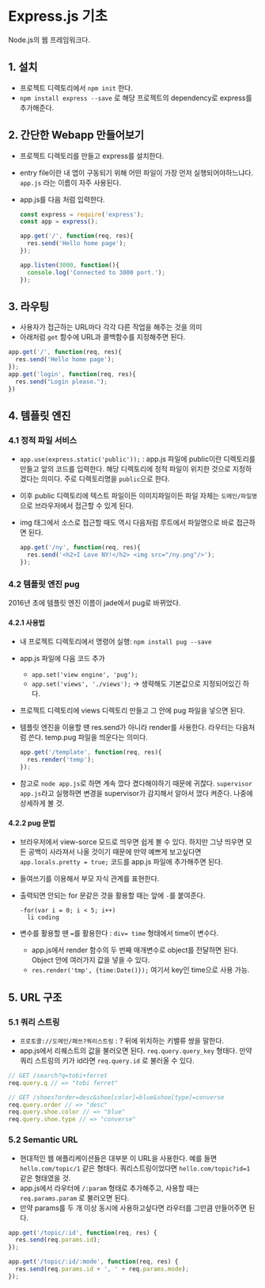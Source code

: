 # Express.js 기초

Node.js의 웹 프레임워크다.

## 1. 설치

- 프로젝트 디렉토리에서 `npm init` 한다.
- `npm install express --save` 로 해당 프로젝트의 dependency로 express를 추가해준다.

## 2. 간단한 Webapp 만들어보기

- 프로젝트 디렉토리를 만들고 express를 설치한다.
- entry file이란 내 앱이 구동되기 위해 어떤 파일이 가장 먼저 실행되어야하느냐다. `app.js` 라는 이름이 자주 사용된다.
- app.js를 다음 처럼 입력한다.

    ```js
    const express = require('express');
    const app = express();

    app.get('/', function(req, res){
      res.send('Hello home page');
    });

    app.listen(3000, function(){
      console.log('Connected to 3000 port.');
    });
    ```

## 3. 라우팅

- 사용자가 접근하는 URL마다 각각 다른 작업을 해주는 것을 의미
- 아래처럼 `get` 함수에 URL과 콜백함수를 지정해주면 된다.

```js
app.get('/', function(req, res){
  res.send('Hello home page');
});
app.get('login', function(req, res){
  res.send("Login please.");
})
```

## 4. 템플릿 엔진

### 4.1 정적 파일 서비스

- `app.use(express.static('public'));` : app.js 파일에 public이란 디렉토리를 만들고 앞의 코드를 입력한다. 해당 디렉토리에 정적 파일이 위치한 것으로 지정하겠다는 의미다. 주로 디렉토리명을 `public`으로 한다.
- 이후 public 디렉토리에 텍스트 파일이든 이미지파일이든 파일 자체는 `도메인/파일명`으로 브라우저에서 접근할 수 있게 된다.
- img 태그에서 소스로 접근할 때도 역시 다음처럼 루트에서 파일명으로 바로 접근하면 된다.

    ```js
    app.get('/ny', function(req, res){
      res.send('<h2>I Love NY!</h2> <img src="/ny.png"/>');
    });
    ```

### 4.2 템플릿 엔진 pug

2016년 초에 템플릿 엔진 이름이 jade에서 pug로 바뀌었다.

#### 4.2.1 사용법

- 내 프로젝트 디렉토리에서 명령어 실행: `npm install pug --save`
- app.js 파일에 다음 코드 추가
    + `app.set('view engine', 'pug');`
    + `app.set('views', './views');` -> 생략해도 기본값으로 지정되어있긴 하다.
- 프로젝트 디렉토리에 views 디렉토리 만들고 그 안에 pug 파일을 넣으면 된다.
- 템플릿 엔진을 이용할 땐 res.send가 아니라 render를 사용한다. 라우터는 다음처럼 쓴다. temp.pug 파일을 띄운다는 의미다.

    ```js
    app.get('/template', function(req, res){
      res.render('temp');
    });
    ```

- 참고로 `node app.js`로 하면 계속 껐다 켰다해야하기 때문에 귀찮다. `supervisor app.js`라고 실행하면 변경을 supervisor가 감지해서 알아서 껐다 켜준다. 나중에 상세하게 볼 것.

#### 4.2.2 pug 문법

- 브라우저에서 view-sorce 모드로 띄우면 쉽게 볼 수 있다. 하지만 그냥 띄우면 모든 공백이 사라져서 나올 것이기 때문에 만약 예쁘게 보고싶다면 `app.locals.pretty = true;` 코드를 app.js 파일에 추가해주면 된다.
- 들여쓰기를 이용해서 부모 자식 관계를 표현한다.
- 출력되면 안되는 for 문같은 것을 활용할 때는 앞에 `-`를 붙여준다.

    ```pug
    -for(var i = 0; i < 5; i++)
      li coding
    ```

- 변수를 활용할 땐 `=`를 활용한다 : `div= time` 형태에서 time이 변수다.
    + app.js에서 render 함수의 두 번째 매개변수로 object를 전달하면 된다. Object 안에 여러가지 값을 넣을 수 있다.
    + `res.render('tmp', {time:Date()});` 여기서 key인 time으로 사용 가능.

## 5. URL 구조

### 5.1 쿼리 스트링

- `프로토콜://도메인/패쓰?쿼리스트링` : ? 뒤에 위치하는 키밸류 쌍을 말한다.
- app.js에서 리퀘스트의 값을 불러오면 된다. `req.query.query_key` 형태다. 만약 쿼리 스트링의 키가 id라면 `req.query.id` 로 불러올 수 있다.

```js
// GET /search?q=tobi+ferret
req.query.q // => "tobi ferret"

// GET /shoes?order=desc&shoe[color]=blue&shoe[type]=converse
req.query.order // => "desc"
req.query.shoe.color // => "blue"
req.query.shoe.type // => "converse"
```

### 5.2 Semantic URL

- 현대적인 웹 애플리케이션들은 대부분 이 URL을 사용한다. 예를 들면 `hello.com/topic/1` 같은 형태다. 쿼리스트링이었다면 `hello.com/topic?id=1` 같은 형태였을 것.
- app.js에서 라우터에 `/:param` 형태로 추가해주고, 사용할 때는 `req.params.param` 로 불러오면 된다.
- 만약 params를 두 개 이상 동시에 사용하고싶다면 라우터를 그만큼 만들어주면 된다.

```js
app.get('/topic/:id', function(req, res) {
  res.send(req.params.id);
});

app.get('/topic/:id/:mode', function(req, res) {
  res.send(req.params.id + ', ' + req.params.mode);
});
```
